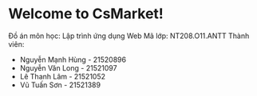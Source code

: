 # Welcome to CsMarket!
Đồ án môn học: Lập trình ứng dụng Web
Mã lớp: NT208.O11.ANTT
Thành viên:
+ Nguyễn Mạnh Hùng - 21520896  
+ Nguyễn Văn Long - 21521097  
+ Lê Thanh Lâm - 21521052  
+ Vũ Tuấn Sơn - 21521389
